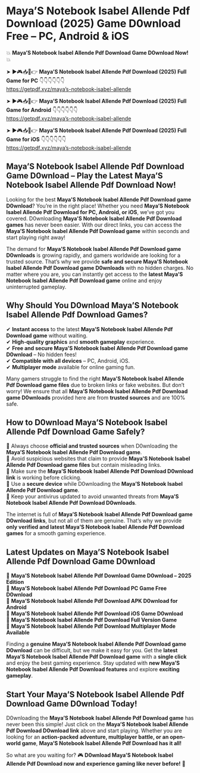 # Maya’S Notebook Isabel Allende Pdf Download (2025) Game D0wnload Free – PC, Android & iOS

💥 **Maya’S Notebook Isabel Allende Pdf Download Game D0wnload Now!** 💥  

➤ ►🎮📥📱👉 **Maya’S Notebook Isabel Allende Pdf Download (2025) Full Game for PC** 👇👇👇👇👇👇  
https://getpdf.xyz/maya’s-notebook-isabel-allende  

➤ ►🎮📥📱👉 **Maya’S Notebook Isabel Allende Pdf Download (2025) Full Game for Android** 👇👇👇👇👇👇  
https://getpdf.xyz/maya’s-notebook-isabel-allende  

➤ ►🎮📥📱👉 **Maya’S Notebook Isabel Allende Pdf Download (2025) Full Game for iOS** 👇👇👇👇👇👇  
https://getpdf.xyz/maya’s-notebook-isabel-allende  

## Maya’S Notebook Isabel Allende Pdf Download Game D0wnload – Play the Latest Maya’S Notebook Isabel Allende Pdf Download Now!

Looking for the best **Maya’S Notebook Isabel Allende Pdf Download game D0wnload**? You’re in the right place! Whether you need **Maya’S Notebook Isabel Allende Pdf Download for PC, Android, or iOS**, we’ve got you covered. D0wnloading **Maya’S Notebook Isabel Allende Pdf Download games** has never been easier. With our direct links, you can access the **Maya’S Notebook Isabel Allende Pdf Download game** within seconds and start playing right away!  

The demand for **Maya’S Notebook Isabel Allende Pdf Download game D0wnloads** is growing rapidly, and gamers worldwide are looking for a trusted source. That’s why we provide **safe and secure Maya’S Notebook Isabel Allende Pdf Download game D0wnloads** with no hidden charges. No matter where you are, you can instantly get access to the **latest Maya’S Notebook Isabel Allende Pdf Download game** online and enjoy uninterrupted gameplay.  

## **Why Should You D0wnload Maya’S Notebook Isabel Allende Pdf Download Games?**  

✔ **Instant access** to the latest **Maya’S Notebook Isabel Allende Pdf Download game** without waiting.  
✔ **High-quality graphics** and **smooth gameplay** experience.  
✔ **Free and secure Maya’S Notebook Isabel Allende Pdf Download game D0wnload** – No hidden fees!  
✔ **Compatible with all devices** – PC, Android, iOS.  
✔ **Multiplayer mode** available for online gaming fun.  

Many gamers struggle to find the right **Maya’S Notebook Isabel Allende Pdf Download game files** due to broken links or fake websites. But don’t worry! We ensure that all **Maya’S Notebook Isabel Allende Pdf Download game D0wnloads** provided here are from **trusted sources** and are 100% safe.  

## **How to D0wnload Maya’S Notebook Isabel Allende Pdf Download Game Safely?**  

📌 Always choose **official and trusted sources** when D0wnloading the **Maya’S Notebook Isabel Allende Pdf Download game**.  
📌 Avoid suspicious websites that claim to provide **Maya’S Notebook Isabel Allende Pdf Download game files** but contain misleading links.  
📌 Make sure the **Maya’S Notebook Isabel Allende Pdf Download D0wnload link** is working before clicking.  
📌 Use a **secure device** while D0wnloading the **Maya’S Notebook Isabel Allende Pdf Download game**.  
📌 Keep your antivirus updated to avoid unwanted threats from **Maya’S Notebook Isabel Allende Pdf Download D0wnloads**.  

The internet is full of **Maya’S Notebook Isabel Allende Pdf Download game D0wnload links**, but not all of them are genuine. That’s why we provide **only verified and latest Maya’S Notebook Isabel Allende Pdf Download games** for a smooth gaming experience.  

## **Latest Updates on Maya’S Notebook Isabel Allende Pdf Download Game D0wnload**  

🔹 **Maya’S Notebook Isabel Allende Pdf Download Game D0wnload – 2025 Edition**  
🔹 **Maya’S Notebook Isabel Allende Pdf Download PC Game Free D0wnload**  
🔹 **Maya’S Notebook Isabel Allende Pdf Download APK D0wnload for Android**  
🔹 **Maya’S Notebook Isabel Allende Pdf Download iOS Game D0wnload**  
🔹 **Maya’S Notebook Isabel Allende Pdf Download Full Version Game**  
🔹 **Maya’S Notebook Isabel Allende Pdf Download Multiplayer Mode Available**  

Finding a **genuine Maya’S Notebook Isabel Allende Pdf Download game D0wnload** can be difficult, but we make it easy for you. Get the **latest Maya’S Notebook Isabel Allende Pdf Download game** with a **single click** and enjoy the best gaming experience. Stay updated with **new Maya’S Notebook Isabel Allende Pdf Download features** and explore **exciting gameplay**.  

## **Start Your Maya’S Notebook Isabel Allende Pdf Download Game D0wnload Today!**  

D0wnloading the **Maya’S Notebook Isabel Allende Pdf Download game** has never been this simple! Just click on the **Maya’S Notebook Isabel Allende Pdf Download D0wnload link** above and start playing. Whether you are looking for an **action-packed adventure, multiplayer battle, or an open-world game**, **Maya’S Notebook Isabel Allende Pdf Download has it all!**  

So what are you waiting for? 🎮 **D0wnload Maya’S Notebook Isabel Allende Pdf Download now and experience gaming like never before!** 🚀  